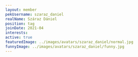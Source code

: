 ```yaml
---
layout: member
pekUsername: szaraz_daniel
realName: Száraz Dániel
position: tag
joinDate: 2021-04
interests:
active: true
featuredImage: ../images/avatars/szaraz_daniel/normal.jpg
funnyImage: ../images/avatars/szaraz_daniel/funny.jpg
---
```

